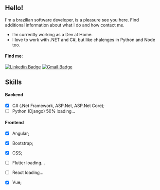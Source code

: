 ## Hello!

I'm a brazilian software developer, is a pleasure see you here.
Find additional information about what I do and how contact me.

 - I’m currently working as a Dev at Home.
 - I love to work with .NET and C#, but like chalenges in Python and Node too.

#### Find me:
[![Linkedin Badge](https://img.shields.io/badge/-LinkedIn-blue?style=flat&logo=Linkedin&logoColor=white&link=http://bit.ly/linkedinhudsonnascimento/)](http://bit.ly/linkedinhudsonnascimento)
[![Gmail Badge](https://img.shields.io/badge/-Gmail-c14438?style=flat&logo=Gmail&logoColor=white&link=mailto:contato.hudsonnascimento@gmail.com)](mailto:contato.hudsonnascimento@gmail.com)

## Skills

#### Backend
  - [x] C# (.Net Framework, ASP.Net, ASP.Net Core);
  - [ ] Python (Django) 50% loading...
  
#### Frontend
  - [x] Angular;
  - [x] Bootstrap;
  - [x] CSS;
  - [ ] Flutter loading...
  - [ ] React loading...
  - [x] Vue;

